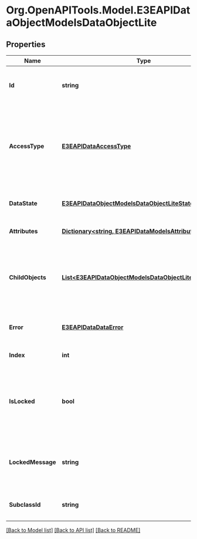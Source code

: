 
# Org.OpenAPITools.Model.E3EAPIDataObjectModelsDataObjectLite

## Properties

Name | Type | Description | Notes
------------ | ------------- | ------------- | -------------
**Id** | **string** | Gets or sets unique id associated with the object. | [optional] 
**AccessType** | [**E3EAPIDataAccessType**](E3EAPIDataAccessType.md) | Gets or sets the access type of the row. When omitted, default value is Enabled (editable for data objects). | [optional] 
**DataState** | [**E3EAPIDataObjectModelsDataObjectLiteState**](E3EAPIDataObjectModelsDataObjectLiteState.md) | Gets or sets the data object state. | [optional] 
**Attributes** | [**Dictionary&lt;string, E3EAPIDataModelsAttribute&gt;**](E3EAPIDataModelsAttribute.md) | Gets or sets the attributes. | [optional] 
**ChildObjects** | [**List&lt;E3EAPIDataObjectModelsDataObjectLiteCollection&gt;**](E3EAPIDataObjectModelsDataObjectLiteCollection.md) | Gets or sets the child objects for this data object. This is a collection of collections. | [optional] 
**Error** | [**E3EAPIDataDataError**](E3EAPIDataDataError.md) | Gets or sets the error in the row level. | [optional] 
**Index** | **int** | Gets or sets the index of the row. | [optional] [default to -1]
**IsLocked** | **bool** | Gets or sets a value indicating whether the row is checked out by another process. | [optional] 
**LockedMessage** | **string** | Gets or sets the message indicating whether the row is locked. | [optional] 
**SubclassId** | **string** | Gets or sets the subclass id of this row. | [optional] 

[[Back to Model list]](../README.md#documentation-for-models)
[[Back to API list]](../README.md#documentation-for-api-endpoints)
[[Back to README]](../README.md)

